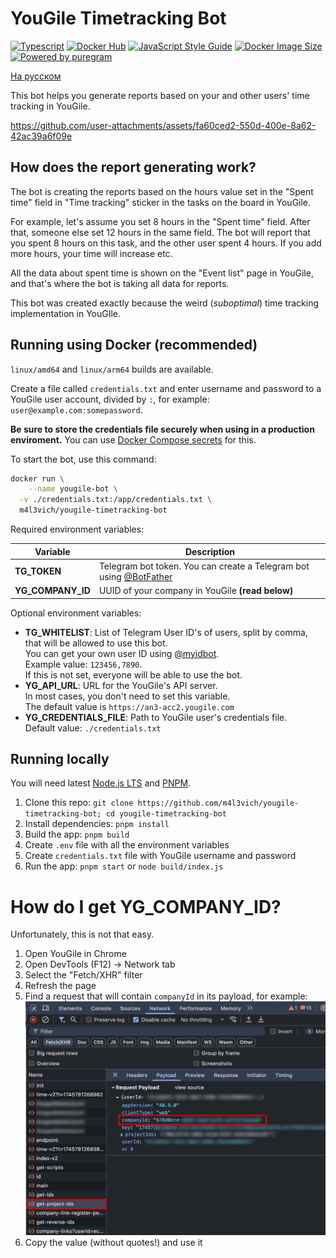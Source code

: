 # YouGile Timetracking Bot

[![Typescript](https://img.shields.io/badge/TypeScript-007ACC?logo=typescript&logoColor=white)](https://www.typescriptlang.org/) [![Docker Hub](https://img.shields.io/badge/Docker-0db7ed?logo=docker&logoColor=white)](https://hub.docker.com/r/m4l3vich/yougile-timetracking-bot) [![JavaScript Style Guide](https://img.shields.io/badge/code_style-standard-brightgreen.svg)](https://standardjs.com) [![Docker Image Size](https://img.shields.io/docker/image-size/m4l3vich/yougile-timetracking-bot)](https://hub.docker.com/r/m4l3vich/yougile-timetracking-bot) [![Powered by puregram](https://img.shields.io/badge/puregram-24A1DE?logo=telegram&logoColor=white)](https://puregram.cool)

[На русском](README.md)

This bot helps you generate reports based on your and other users' time tracking in YouGile.

https://github.com/user-attachments/assets/fa60ced2-550d-400e-8a62-42ac39a6f09e

## How does the report generating work?

The bot is creating the reports based on the hours value set in the "Spent time" field in "Time tracking" sticker in the tasks on the board in YouGile.

For example, let's assume you set 8 hours in the "Spent time" field. After that, someone else set 12 hours in the same field. The bot will report that you spent 8 hours on this task, and the other user spent 4 hours. If you add more hours, your time will increase etc.

All the data about spent time is shown on the "Event list" page in YouGile, and that's where the bot is taking all data for reports.

This bot was created exactly because the weird (_suboptimal_) time tracking implementation in YouGIle.

## Running using Docker (recommended)

`linux/amd64` and `linux/arm64` builds are available.

Create a file called `credentials.txt` and enter username and password to a YouGile user account, divided by `:`, for example: `user@example.com:somepassword`.

**Be sure to store the credentials file securely when using in a production enviroment.** You can use [Docker Compose secrets](https://docs.docker.com/compose/how-tos/use-secrets/) for this.

To start the bot, use this command:

```bash
docker run \
	--name yougile-bot \
  -v ./credentials.txt:/app/credentials.txt \
  m4l3vich/yougile-timetracking-bot
```

Required environment variables:

| Variable          | Description                                                  |
| ----------------- | ------------------------------------------------------------ |
| **TG_TOKEN**      | Telegram bot token. You can create a Telegram bot using [@BotFather](https://t.me/BotFather) |
| **YG_COMPANY_ID** | UUID of your company in YouGile **(read below)**             |

Optional environment variables:

- **TG_WHITELIST**: List of Telegram User ID's of users, split by comma, that will be allowed to use this bot.    
  You can get your own user ID using [@myidbot](https://t.me/myidbot).    
  Example value: `123456,7890`.    
  If this is not set, everyone will be able to use the bot.
- **YG_API_URL**: URL for the YouGile's API server.    
  In most cases, you don't need to set this variable.    
  The default value is `https://an3-acc2.yougile.com`
- **YG_CREDENTIALS_FILE**: Path to YouGile user's credentials file.    
  Default value: `./credentials.txt`

## Running locally

You will need latest [Node.js LTS](https://nodejs.org/en/download) and [PNPM](https://pnpm.io/installation).

1. Clone this repo: `git clone https://github.com/m4l3vich/yougile-timetracking-bot; cd yougile-timetracking-bot`
2. Install dependencies: `pnpm install`
3. Build the app: `pnpm build`
4. Create  `.env` file with all the environment variables
5. Create `credentials.txt` file with YouGile username and password
6. Run the app: `pnpm start` or `node build/index.js`

# How do I get YG_COMPANY_ID?

Unfortunately, this is not that easy.

1. Open YouGile in Chrome
2. Open DevTools (F12) -> Network tab
3. Select the "Fetch/XHR" filter
4. Refresh the page
5. Find a request that will contain `companyId` in its payload, for example:    
   ![company-id](docs/company-id.webp)
6. Copy the value (without quotes!) and use it